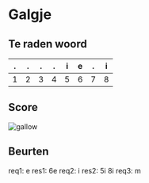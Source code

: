 # Galgje

## Te raden woord

|.|.|.|.|i|e|.|i|
|-|-|-|-|-|-|-|-|
|1|2|3|4|5|6|7|8|

## Score
![gallow](./images/1.png)

## Beurten
req1: e
res1: 6e
req2: i
res2: 5i 8i
req3: m